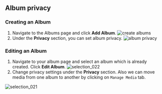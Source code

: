 ## Album privacy

### Creating an Album


1. Navigate to the Albums page and click **Add Album**.
![create albums](https://cloud.githubusercontent.com/assets/1140051/7588085/4dc9e85c-f8d8-11e4-9657-b960c6a513bb.png)
2. Under the **Privacy** section, you can set album privacy.
![album privacy](https://cloud.githubusercontent.com/assets/1140051/7588150/d1b61f5a-f8d8-11e4-9568-0d8fce2cf8e2.png)


### Editing an Album

1. Navigate to your album page and select an album which is already created. Click **Edit Album**.
![selection_022](https://cloud.githubusercontent.com/assets/1140051/7588301/e11fc62a-f8d9-11e4-9770-aa4ae0e5e10e.png)
2. Change privacy settings under the **Privacy** section. Also we can move media from one album to another by clicking on `Manage Media` tab.

![selection_021](https://cloud.githubusercontent.com/assets/1140051/7588365/4a210828-f8da-11e4-8816-4cdb61f41fd4.png)
